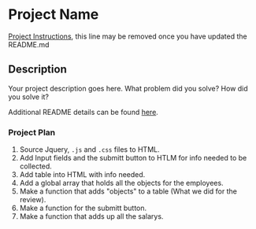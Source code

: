 # Project Name

[Project Instructions](./INSTRUCTIONS.md), this line may be removed once you have updated the README.md

## Description

Your project description goes here. What problem did you solve? How did you solve it?

Additional README details can be found [here](https://github.com/PrimeAcademy/readme-template/blob/master/README.md).

### Project Plan 
1. Source Jquery, `.js` and `.css` files to HTML. 
2. Add Input fields and the submitt button to HTLM for info needed to be collected.
3. Add table into HTML with info needed. 
4. Add a global array that holds all the objects for the employees. 
4. Make a function that adds "objects" to a table (What we did for the review).
5. Make a function for the submitt button. 
6. Make a function that adds up all the salarys.

